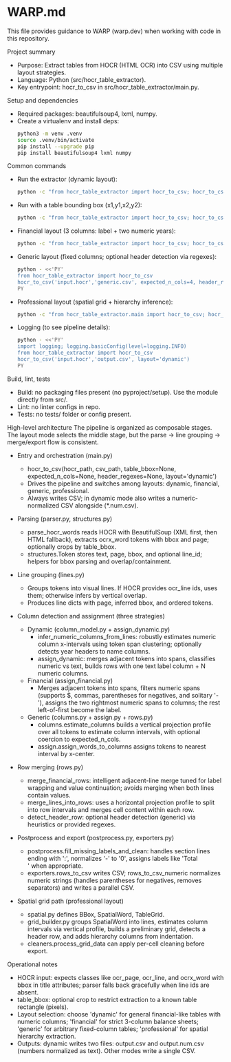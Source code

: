 # WARP.md

This file provides guidance to WARP (warp.dev) when working with code in this repository.

Project summary
- Purpose: Extract tables from HOCR (HTML OCR) into CSV using multiple layout strategies.
- Language: Python (src/hocr_table_extractor).
- Key entrypoint: hocr_to_csv in src/hocr_table_extractor/main.py.

Setup and dependencies
- Required packages: beautifulsoup4, lxml, numpy.
- Create a virtualenv and install deps:
  ```bash path=null start=null
  python3 -m venv .venv
  source .venv/bin/activate
  pip install --upgrade pip
  pip install beautifulsoup4 lxml numpy
  ```

Common commands
- Run the extractor (dynamic layout):
  ```bash path=null start=null
  python -c "from hocr_table_extractor import hocr_to_csv; hocr_to_csv('input.hocr','output.csv', layout='dynamic')"
  ```
- Run with a table bounding box (x1,y1,x2,y2):
  ```bash path=null start=null
  python -c "from hocr_table_extractor import hocr_to_csv; hocr_to_csv('input.hocr','output.csv', table_bbox=(100,200,1500,2200), layout='dynamic')"
  ```
- Financial layout (3 columns: label + two numeric years):
  ```bash path=null start=null
  python -c "from hocr_table_extractor import hocr_to_csv; hocr_to_csv('fin.hocr','fin.csv', layout='financial')"
  ```
- Generic layout (fixed columns; optional header detection via regexes):
  ```bash path=null start=null
  python - <<'PY'
  from hocr_table_extractor import hocr_to_csv
  hocr_to_csv('input.hocr','generic.csv', expected_n_cols=4, header_regexes=[r'cuenta|descripcion', r'\b20\d{2}\b'], layout='generic')
  PY
  ```
- Professional layout (spatial grid + hierarchy inference):
  ```bash path=null start=null
  python -c "from hocr_table_extractor.main import hocr_to_csv; hocr_to_csv('input.hocr','pro.csv', layout='professional')"
  ```
- Logging (to see pipeline details):
  ```bash path=null start=null
  python - <<'PY'
  import logging; logging.basicConfig(level=logging.INFO)
  from hocr_table_extractor import hocr_to_csv
  hocr_to_csv('input.hocr','output.csv', layout='dynamic')
  PY
  ```

Build, lint, tests
- Build: no packaging files present (no pyproject/setup). Use the module directly from src/.
- Lint: no linter configs in repo.
- Tests: no tests/ folder or config present.

High-level architecture
The pipeline is organized as composable stages. The layout mode selects the middle stage, but the parse → line grouping → merge/export flow is consistent.

- Entry and orchestration (main.py)
  - hocr_to_csv(hocr_path, csv_path, table_bbox=None, expected_n_cols=None, header_regexes=None, layout='dynamic')
  - Drives the pipeline and switches among layouts: dynamic, financial, generic, professional.
  - Always writes CSV; in dynamic mode also writes a numeric-normalized CSV alongside (*.num.csv).

- Parsing (parser.py, structures.py)
  - parse_hocr_words reads HOCR with BeautifulSoup (XML first, then HTML fallback), extracts ocrx_word tokens with bbox and page; optionally crops by table_bbox.
  - structures.Token stores text, page, bbox, and optional line_id; helpers for bbox parsing and overlap/containment.

- Line grouping (lines.py)
  - Groups tokens into visual lines. If HOCR provides ocr_line ids, uses them; otherwise infers by vertical overlap.
  - Produces line dicts with page, inferred bbox, and ordered tokens.

- Column detection and assignment (three strategies)
  - Dynamic (column_model.py + assign_dynamic.py)
    - infer_numeric_columns_from_lines: robustly estimates numeric column x-intervals using token span clustering; optionally detects year headers to name columns.
    - assign_dynamic: merges adjacent tokens into spans, classifies numeric vs text, builds rows with one text label column + N numeric columns.
  - Financial (assign_financial.py)
    - Merges adjacent tokens into spans, filters numeric spans (supports $, commas, parentheses for negatives, and solitary '-'), assigns the two rightmost numeric spans to columns; the rest left-of-first become the label.
  - Generic (columns.py + assign.py + rows.py)
    - columns.estimate_columns builds a vertical projection profile over all tokens to estimate column intervals, with optional coercion to expected_n_cols.
    - assign.assign_words_to_columns assigns tokens to nearest interval by x-center.

- Row merging (rows.py)
  - merge_financial_rows: intelligent adjacent-line merge tuned for label wrapping and value continuation; avoids merging when both lines contain values.
  - merge_lines_into_rows: uses a horizontal projection profile to split into row intervals and merges cell content within each row.
  - detect_header_row: optional header detection (generic) via heuristics or provided regexes.

- Postprocess and export (postprocess.py, exporters.py)
  - postprocess.fill_missing_labels_and_clean: handles section lines ending with ':', normalizes '-' to '0', assigns labels like 'Total <section>' when appropriate.
  - exporters.rows_to_csv writes CSV; rows_to_csv_numeric normalizes numeric strings (handles parentheses for negatives, removes separators) and writes a parallel CSV.

- Spatial grid path (professional layout)
  - spatial.py defines BBox, SpatialWord, TableGrid.
  - grid_builder.py groups SpatialWord into lines, estimates column intervals via vertical profile, builds a preliminary grid, detects a header row, and adds hierarchy columns from indentation.
  - cleaners.process_grid_data can apply per-cell cleaning before export.

Operational notes
- HOCR input: expects classes like ocr_page, ocr_line, and ocrx_word with bbox in title attributes; parser falls back gracefully when line ids are absent.
- table_bbox: optional crop to restrict extraction to a known table rectangle (pixels).
- Layout selection: choose 'dynamic' for general financial-like tables with numeric columns; 'financial' for strict 3-column balance sheets; 'generic' for arbitrary fixed-column tables; 'professional' for spatial hierarchy extraction.
- Outputs: dynamic writes two files: output.csv and output.num.csv (numbers normalized as text). Other modes write a single CSV.
